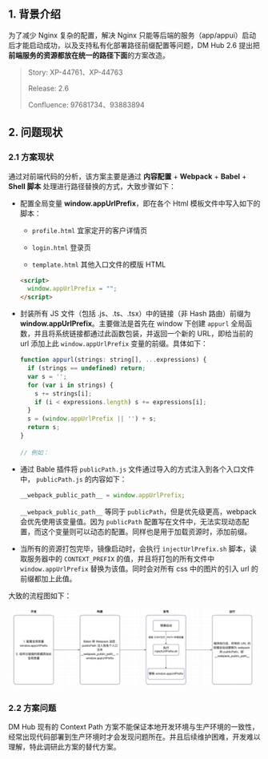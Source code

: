 ## 1. 背景介绍

为了减少 Nginx 复杂的配置，解决 Nginx 只能等后端的服务（app/appui）启动后才能启动成功，以及支持私有化部署路径前缀配置等问题，DM Hub 2.6 提出把**前端服务的资源都放在统一的路径下面**的方案改造。

> Story: XP-44761、XP-44763
>
> Release: 2.6
>
> Confluence: 97681734、93883894

## 2. 问题现状

### 2.1 方案现状

通过对前端代码的分析，该方案主要是通过 **内容配置** + **Webpack** + **Babel** + **Shell 脚本** 处理进行路径替换的方式，大致步骤如下：

- 配置全局变量 **window.appUrlPrefix**，即在各个 Html 模板文件中写入如下的脚本：

  - `profile.html` 宜家定开的客户详情页

  - `login.html` 登录页

  - `template.html` 其他入口文件的模版 HTML

  ```html
  <script>
    window.appUrlPrefix = "";
  </script>
  ```

- 封装所有 JS 文件（包括 .js、.ts、.tsx）中的链接（非 Hash 路由）前缀为 **window.appUrlPrefix**。主要做法是首先在 window 下创建 `appurl` 全局函数，并且将系统链接都通过此函数包装，并返回一个新的 URL，即给当前的 url 添加上此 `window.appUrlPrefix` 变量的前缀。具体如下：

  ```js
  function appurl(strings: string[], ...expressions) {
    if (strings == undefined) return;
    var s = '';
    for (var i in strings) {
      s += strings[i];
      if (i < expressions.length) s += expressions[i];
    }
    s = (window.appUrlPrefix || '') + s;
    return s;
  }
  
  // 例如：
  ```

- 通过 Bable 插件将 `publicPath.js` 文件通过导入的方式注入到各个入口文件中， `publicPath.js` 的内容如下：

  ```js
  __webpack_public_path__ = window.appUrlPrefix;
  ```

  `__webpack_public_path__` 等同于 `publicPath`，但是优先级更高，webpack 会优先使用该变量值。因为 `publicPath` 配置写在文件中，无法实现动态配置，而这个变量则可以动态的配置。同样也是用于加载资源时，添加前缀。

- 当所有的资源打包完毕，镜像启动时，会执行 `injectUrlPrefix.sh` 脚本，读取服务器中的 `CONTEXT_PREFIX` 的值，并且将打包的所有文件中 `window.appUrlPrefix` 替换为该值。同时会对所有 css 中的图片的引入 url 的前缀都加上此值。

大致的流程图如下：

![URL-Prefix](./images/urlPrefix.png)

### 2.2 方案问题

DM Hub 现有的 Context Path 方案不能保证本地开发环境与生产环境的一致性，经常出现代码部署到生产环境时才会发现问题所在。并且后续维护困难，开发难以理解，特此调研此方案的替代方案。